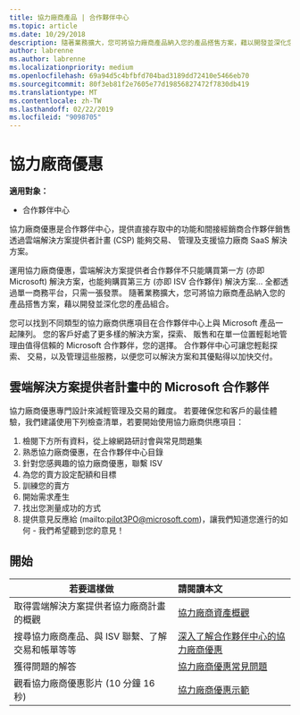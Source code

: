 ```yaml
---
title: 協力廠商產品 | 合作夥伴中心
ms.topic: article
ms.date: 10/29/2018
description: 隨著業務擴大，您可將協力廠商產品納入您的產品搭售方案，藉以開發並深化您的產品組合。
author: labrenne
ms.author: labrenne
ms.localizationpriority: medium
ms.openlocfilehash: 69a94d5c4bfbfd704bad3189dd72410e5466eb70
ms.sourcegitcommit: 80f3eb81f2e7605e77d19856827472f7830db419
ms.translationtype: MT
ms.contentlocale: zh-TW
ms.lasthandoff: 02/22/2019
ms.locfileid: "9098705"
---
```

# <a name="third-party-offers"></a>協力廠商優惠 

**適用對象：**

- 合作夥伴中心

協力廠商優惠是合作夥伴中心，提供直接存取中的功能和間接經銷商合作夥伴銷售透過雲端解決方案提供者計畫 (CSP) 能夠交易、 管理及支援協力廠商 SaaS 解決方案。  

運用協力廠商優惠，雲端解決方案提供者合作夥伴不只能購買第一方 (亦即 Microsoft) 解決方案，也能夠購買第三方 (亦即 ISV 合作夥伴) 解決方案... 全都透過單一商務平台，只需一張發票。  隨著業務擴大，您可將協力廠商產品納入您的產品搭售方案，藉以開發並深化您的產品組合。 

您可以找到不同類型的協力廠商供應項目在合作夥伴中心上與 Microsoft 產品一起陳列。 您的客戶好處了更多樣的解決方案，探索、 販售和在單一位置輕鬆地管理由值得信賴的 Microsoft 合作夥伴，您的選擇。 合作夥伴中心可讓您輕鬆探索、 交易，以及管理這些服務，以便您可以解決方案和其優點得以加快交付。

## <a name="microsoft-partners-in-the-cloud-solution-provider-program"></a>雲端解決方案提供者計畫中的 Microsoft 合作夥伴

協力廠商優惠專門設計來減輕管理及交易的難度。 若要確保您和客戶的最佳體驗，我們建議使用下列檢查清單，若要開始使用協力廠商供應項目：

1. 檢閱下方所有資料，從上線網路研討會與常見問題集
2. 熟悉協力廠商優惠，在合作夥伴中心目錄
3. 針對您感興趣的協力廠商優惠，聯繫 ISV
4. 為您的賣方設定配額和目標
5. 訓練您的賣方
6. 開始需求產生
7. 找出您測量成功的方式
8. 提供意見反應給 (mailto:pilot3PO@microsoft.com)，讓我們知道您進行的如何 - 我們希望聽到您的意見！

## <a name="get-started"></a>開始 

|**若要這樣做**   |**請閱讀本文**   |
|------------------|:--------------------|
|取得雲端解決方案提供者協力廠商計畫的概觀  |[協力廠商資產概觀](https://assetsprod.microsoft.com/mpn/third-party-offers-overview.pptx)|
|搜尋協力廠商產品、與 ISV 聯繫、了解交易和帳單等等| [深入了解合作夥伴中心的協力廠商優惠](third-party-help.md) |
|獲得問題的解答| [協力廠商優惠常見問題](https://assetsprod.microsoft.com/mpn/third-party-offers-faq.docx) |
|觀看協力廠商優惠影片 (10 分鐘 16 秒)   |[協力廠商優惠示範](https://assetsprod.microsoft.com/mpn/third-party-offers-demo.wma)|


